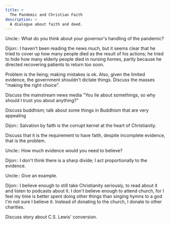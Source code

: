 ```yaml
---
title: >
  The Pandemic and Christian Faith
description: >
  A dialogue about faith and deed.
---
```


Uncle:: What do you think about your governor's handling of the pandemic?

Dijon:: I haven't been reading the news much, but it seems clear that he tried to cover up how many people died as the result of his actions; he tried to hide how many elderly people died in nursing homes, partly because he directed recovering patients to return too soon.

Problem is the lieing; making mistakes is ok. Also, given the limited evidence, the government shouldn't dictate things. Discuss the masses "making the right choice".

Discuss the mainstream news media "You lie about somethings, so why should I trust you about anything?"

Discuss buddhism; talk about some things in Buddhism that are very appealing

Dijon:: Salvation by faith is the corrupt kernel at the heart of Christianity.

Discuss that it is the requirement to have faith, despite incomplete evidence, that is the problem.

Uncle:: How much evidence would you need to believe?

Dijon:: I don't think there is a sharp divide; I act proportionally to the evidence.

Uncle:: Give an example.

Dijon:: I believe enough to still take Christianity seriously, to read about it and listen to podcasts about it. I don't believe enough to attend church, for I feel my time is better spent doing other things than singing hymns to a god I'm not sure I believe it. Instead of donating to the church, I donate to other charities.

Discuss story about C.S. Lewis' conversion.

Discuss that christians still have doubts.

Uncle:: What do you think is the best evidence for Christianity.

Dijon:: I haven't read the new testament recently, but the old testament is a powerful and poetic book and one of our oldest. Yet, it is filled with inconsistencies and difficulties---some small, others larger.

I'm also impressed by the development of monotheism, while recognizing it's not as abrubt as apologists claim. Likewise, I'm impressed by the development of Israel's laws which are unique from their neighbors, although once again less so than sometimes said.

Uncle:: What about the evidence for Jesus' death?

Dijon:: I need to read mroe about this.

Uncle:: This is the fulcrum Christianity hinges upon.

Dijon:: I don't think you can separate the two so easily; Jesus viewed himself in terms of the old testament. If it isn't trustworthy, why would I believe in the New Tesatment?

The stronger the evidence for the ressurection in the new testament, the more willing I'd be to dismiss difficulties in the old testament. Yet, given some uncertainty, it seems like both must be factors.

